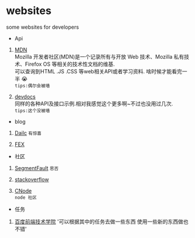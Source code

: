 # websites
some websites for developers<br>
* Api <br>
1. [MDN](https://developer.mozilla.org/zh-CN/)<br>
 Mozilla 开发者社区(MDN)是一个记录所有与开放 Web 技术、Mozilla 私有技术、Firefox OS 等相关的技术性文档的维基.<br>
 可以查询到HTML .JS .CSS 等web相关API或者学习资料. 啥时候才能看完一半 :sob:   
 ` tips:偶尔会被墙 `  
   
   
2. [devdocs](http://devdocs.io/)<br>
 同样的各种API及接口示例.相对我感觉这个更多啊~不过也没用过几次.   
 ` tips:这个没被墙 `
    
 * blog <br>
 1. [Dailc](https://dailc.github.io/blog/archiveAll.html)
  `有惊喜`
   
 2. [FEX](http://fex.baidu.com/)
   
 * 社区<br>  
 1. [SegmentFault](https://github.com/qianfeii/websites/edit/master/README.md)
   `思否`
 
 2. [stackoverflow](https://stackoverflow.com/)

 3. [CNode](https://cnodejs.org/)  
   `node 社区`  
     
 * 任务<br>
 1. [百度前端技术学院](http://ife.baidu.com/2016/task/all)
   '可以根据其中的任务去做一些东西  使用一些新的东西做也不错'
